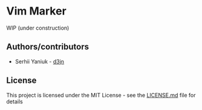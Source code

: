 # Vim Marker
WIP (under construction)

## Authors/contributors
* Serhii Yaniuk - [d3jn](https://twitter.com/whoisdein)

## License
This project is licensed under the MIT License - see the [LICENSE.md](LICENSE.md) file for details

